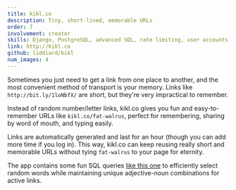 ```yaml
---
title: kikl.co
description: Tiny, short-lived, memorable URLs
order: 7
involvement: creator
skills: Django, PostgreSQL, advanced SQL, rate limiting, user accounts, web development
link: http://kikl.co
github: liddiard/kikl
num_images: 4
---
```


Sometimes you just need to get a link from one place to another, and the most convenient method of transport is your memory. Links like `http://bit.ly/1loNbfX/` are short, but they're very impractical to remember.

Instead of random number/letter links, kikl.co gives you fun and easy-to-remember URLs like `kikl.co/fat-walrus`, perfect for remembering, sharing by word of mouth, and typing easily.

Links are automatically generated and last for an hour (though you can add more time if you log in). This way, kikl.co can keep reusing really short and memorable URLs without tying `fat-walrus` to your page for eternity.

The app contains some fun SQL queries [like this one](https://github.com/liddiard/kikl/blob/36b6215b6813fcebe070c1f1e952c4a570950354/shortener/views.py#L183) to efficiently select random words while maintaining unique adjective-noun combinations for active links.
